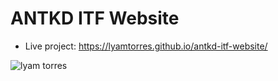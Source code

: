 # ANTKD ITF Website

* Live project: https://lyamtorres.github.io/antkd-itf-website/

![lyam torres]()
